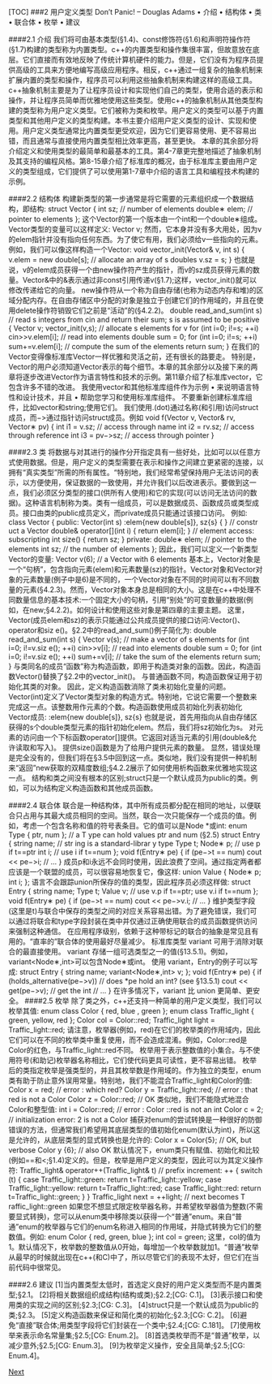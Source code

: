 [TOC]
###2 用户定义类型
	Don’t Panic!	– Douglas Adams
    • 介绍
    • 结构体
    • 类
    • 联合体
    • 枚举
    • 建议

####2.1 介绍
	我们将可由基本类型(§1.4)、const修饰符(§1.6)和声明符操作符(§1.7)构建的类型称为内置类型。c++的内置类型和操作集很丰富，但故意放在底层。它们直接而有效地反映了传统计算机硬件的能力。但是，它们没有为程序员提供高级的工具来方便地编写高级应用程序。相反，c++通过一组复杂的抽象机制来扩展内置的类型和操作，程序员可以利用这些抽象机制来构建这样的高级工具。
		c++抽象机制主要是为了让程序员设计和实现他们自己的类型，使用合适的表示和操作，并让程序员简单而优雅地使用这些类型。使用c++的抽象机制从其他类型构建的类型称为用户定义类型。它们被称为类和枚举。用户定义的类型可以基于内置类型和其他用户定义的类型构建。本书主要介绍用户定义类型的设计、实现和使用。用户定义类型通常比内置类型更受欢迎，因为它们更容易使用、更不容易出错，而且通常与直接使用内置类型相比效率更高，甚至更快。
        本章的其余部分将介绍定义和使用类型的最简单和最基本的工具。第4-7章更完整地描述了抽象机制及其支持的编程风格。第8-15章介绍了标准库的概况，由于标准库主要由用户定义的类型组成，它们提供了可以使用第1-7章中介绍的语言工具和编程技术构建的示例。

####2.2 结构体
	构建新类型的第一步通常是将它需要的元素组织成一个数据结构，即结构:
    	struct Vector {
        int sz; // number of elements
        double∗ elem; // pointer to elements
        };
    这个Vector的第一个版本由一个int和一个double∗组成。
    	Vector类型的变量可以这样定义:
        	Vector v;
    然而，它本身并没有多大用处，因为v的elem指针并没有指向任何东西。为了使它有用，我们必须给v一些指向的元素。例如，我们可以像这样构造一个Vector:
    	void vector_init(Vector& v, int s)
        {
            v.elem = new double[s]; // allocate an array of s doubles
            v.sz = s;
        }
    也就是说，v的elem成员获得一个由new操作符产生的指针，而v的sz成员获得元素的数量。Vector&中的&表示通过非const引用传递v(§1.7);这样，vector_init()就可以修改传递给它的向量。
		new操作符从一个称为自由存储(也称为动态内存和堆)的区域分配内存。在自由存储区中分配的对象是独立于创建它们的作用域的，并且在使用delete操作符销毁它们之前是“活动”的(§4.2.2)。
        double read_and_sum(int s)
        // read s integers from cin and return their sum; s is assumed to be positive
        {
            Vector v;
            vector_init(v,s); // allocate s elements for v
            for (int i=0; i!=s; ++i)
            	cin>>v.elem[i]; // read into elements
            double sum = 0;
            for (int i=0; i!=s; ++i)
            	sum+=v.elem[i]; // compute the sum of the elements
            return sum;
        }
    在我们的Vector变得像标准库Vector一样优雅和灵活之前，还有很长的路要走。
	特别是，Vector的用户必须知道Vector表示的每个细节。本章的其余部分以及接下来的两章将逐步改进Vector作为语言特性和技术的示例。第11章介绍了标准库vector，它包含许多不错的改进。
    	我使用vector和其他标准库组件作为示例
        • 来说明语言特性和设计技术，并且
        • 帮助您学习和使用标准库组件。
    不要重新创建标准库组件，比如vector和string;使用它们。
	我们使用.(dot)通过名称(和引用)访问struct成员，而−>通过指针访问struct成员。例如
    	void f(Vector v, Vector& rv, Vector∗ pv)
        {
            int i1 = v.sz; // access through name
            int i2 = rv.sz; // access through reference
            int i3 = pv−>sz; // access through pointer
        }

####2.3 类
	将数据与对其进行的操作分开指定具有一些好处，比如可以以任意方式使用数据。但是，用户定义的类型需要在表示和操作之间建立更紧密的连接，以拥有“真实类型”所需的所有属性。“特别地，我们经常希望保持用户无法访问的表示，以方便使用，保证数据的一致使用，并允许我们以后改进表示。要做到这一点，我们必须区分类型的接口(供所有人使用)和它的实现(可以访问无法访问的数据)。这种语言机制称为类。类有一组成员，可以是数据成员、函数成员或类型成员。接口由类的public成员定义，而private成员只能通过该接口访问。
	例如:
    	class Vector {
        public:
            Vector(int s) :elem{new double[s]}, sz{s} { } // constr uct a Vector
            double& operator[](int i) { return elem[i]; } // element access: subscripting
            int size() { return sz; }
        private:
            double∗ elem; // pointer to the elements
            int sz; // the number of elements
        };
    因此，我们可以定义一个新类型Vector的变量:
    	Vector v(6); // a Vector with 6 elements
	基本上，Vector对象是一个“句柄”，包含指向元素(elem)和元素数量(sz)的指针。Vector对象和Vector对象的元素数量(例子中是6)是不同的，一个Vector对象在不同的时间可以有不同数量的元素(§4.2.3)。然而，Vector对象本身总是相同的大小。这是在c++中处理不同数量信息的基本技术:一个固定大小的句柄，引用“别处”的可变数量的数据(例如，在new;§4.2.2)。如何设计和使用这些对象是第四章的主要主题。
    	这里，Vector(成员elem和sz)的表示只能通过公共成员提供的接口访问:Vector()、operator[]()和siz e()。§2.2中的read_and_sum()例子简化为:
        	double read_and_sum(int s)
            {
                Vector v(s); // make a vector of s elements
                for (int i=0; i!=v.siz e(); ++i)
                	cin>>v[i]; // read into elements
                double sum = 0;
                for (int i=0; i!=v.siz e(); ++i)
                	sum+=v[i]; // take the sum of the elements
                return sum;
            }
    与类同名的成员“函数”称为构造函数，即用于构造类对象的函数。因此，构造函数Vector()替换了§2.2中的vector_init()。
	与普通函数不同，构造函数保证用于初始化其类的对象。
	因此，定义构造函数消除了类未初始化变量的问题。
    	Vector(int)定义了Vector类型对象的构造方式。特别地，它说它需要一个整数来完成这一点。该整数用作元素的个数。构造函数使用成员初始化列表初始化Vector成员:
    		:elem{new double[s]}, sz{s}
    也就是说，首先用指向从自由存储区获得的s个double类型元素的指针初始化elem。然后，我们将sz初始化为s。
    	对元素的访问由一个下标函数operator[]提供。它返回对适当元素的引用(double&允许读取和写入)。
        提供size()函数是为了给用户提供元素的数量。
		显然，错误处理是完全没有的，但我们将在§3.5中回到这一点。类似地，我们没有提供一种机制来“返回”new获取的双精度数组;§4.2.2展示了如何使用析构函数来优雅地实现这一点。
		结构和类之间没有根本的区别;struct只是一个默认成员为public的类。例如，可以为结构定义构造函数和其他成员函数。

####2.4 联合体
	联合是一种结构体，其中所有成员都分配在相同的地址，以便联合只占用与其最大成员相同的空间。当然，联合一次只能保存一个成员的值。例如，考虑一个包含名称和值的符号表条目。它的值可以是Node *或int:
		enum Type { ptr, num }; // a T ype can hold values ptr and num (§2.5)
        struct Entry {
            string name; // str ing is a standard-librar y type
            Type t;
            Node∗ p; // use p if t==ptr
            int i; // use i if t==num
        };
        void f(Entry∗ pe)
        {
            if (pe−>t == num)
            	cout << pe−>i;
            // ...
        }
    成员p和i永远不会同时使用，因此浪费了空间。通过指定两者都应该是一个联盟的成员，可以很容易地恢复它，像这样:
    	union Value {
            Node∗ p;
            int i;
        };
    语言不会跟踪union所保存的值的类型，因此程序员必须这样做:
    	struct Entry {
            string name;
            Type t;
            Value v; // use v.p if t==ptr; use v.i if t==num
        };
        void f(Entry∗ pe)
        {
            if (pe−>t == num)
                cout << pe−>v.i;
            // ...
        }
    维护类型字段(这里是t)与联合中保存的类型之间的对应关系容易出错。为了避免错误，我们可以通过将联合和type字段封装在类中并仅通过正确使用联合的成员函数提供访问来强制这种通信。
	在应用程序级别，依赖于这种带标记的联合的抽象是常见且有用的。“直率的”联合体的使用最好尽量减少。
    	标准库类型 variant 可用于消除对联合的最直接使用。 variant 存储一组可选类型之一的值(§13.5.1)。例如， variant<Node∗,int>可以包含Node∗或int。
        使用 variant，Entry的例子可以写成:
        struct Entry {
        	string name;
        	variant<Node∗,int> v;
        };
        void f(Entry∗ pe)
        {
        	if (holds_alternative<int>(pe−>v)) // does *pe hold an int? (see §13.5.1)
        		cout << get<int>(pe−>v); // get the int
        	// ...
        }
    在许多情况下，variant 比 union 更简单、更安全。
####2.5 枚举
	除了类之外，c++还支持一种简单的用户定义类型，我们可以枚举其值:
    	enum class Color { red, blue , green };
        enum class Traffic_light { green, yellow, red };
        Color col = Color::red;
        Traffic_light light = Traffic_light::red;
	请注意，枚举器(例如，red)在它们的枚举类的作用域内，因此它们可以在不同的枚举类中重复使用，而不会造成混淆。例如，Color::red是Color的红色，与Traffic_light::red不同。
    	枚举用于表示整数值的小集合。与不使用符号(和助记)枚举器名称相比，它们使代码更具可读性，更不容易出错。
        枚举后的类指定枚举是强类型的，并且其枚举数是作用域的。作为独立的类型，enum类有助于防止意外误用常量。特别地，我们不能混合Traffic_light和Color的值:
        	Color x = red; // error : which red?
            Color y = Traffic_light::red; // error : that red is not a Color
            Color z = Color::red; // OK
    类似地，我们不能隐式地混合Color和整型值:
        int i = Color::red; // error : Color ::red is not an int
		Color c = 2; // initialization error: 2 is not a Color
    捕获对enum的尝试转换是一种很好的防御错误的方法，但通常我们希望用其底层类型的值初始化enum(默认为int)，所以这是允许的，从底层类型的显式转换也是允许的:
		Color x = Color{5}; // OK, but verbose
        Color y {6}; // also OK
    默认情况下，enum类只有赋值、初始化和比较(例如==和<;§1.4)定义的。但是，枚举是用户定义的类型，因此可以为其定义操作符:
    	Traffic_light& operator++(Traffic_light& t) // prefix increment: ++
        {
            switch (t)
            {
                case Traffic_light::green: 		return t=Traffic_light::yellow;
                case Traffic_light::yellow: 	   return t=Traffic_light::red;
                case Traffic_light::red: 		  return t=Traffic_light::green;
            }
        }
        Traffic_light next = ++light; // next becomes T raffic_light::green
    如果您不想显式限定枚举器名称，并希望枚举器值为整数(不需要显式转换)，您可以从enum类中移除类以获得一个“普通”enum。来自“普通”enum的枚举器与它们的enum名称进入相同的作用域，并隐式转换为它们的整数值。例如:
    	enum Color { red, green, blue };
    	int col = green;
    这里，col的值为1。默认情况下，枚举数的整数值从0开始，每增加一个枚举数就加1。“普通”枚举从最早的时候就出现在c++(和C)中了，所以尽管它们的表现不太好，但它们在当前代码中很常见。

####2.6 建议
	[1]当内置类型太低时，首选定义良好的用户定义类型而不是内置类型;§2.1。
    [2]将相关数据组织成结构(结构或类);§2.2;[CG: C.1]。
    [3]表示接口和使用类的实现之间的区别;§2.3;[CG: C.3]。
    [4]struct只是一个默认成员为public的类;§2.3。
    [5]定义构造函数来保证和简化类的初始化;§2.3;[CG: C.2]。
    [6]避免“直接”联合体;用类型字段将它们封装在一个类中;§2.4;[CG: C.181]。
    [7]使用枚举来表示命名常量集;§2.5;[CG: Enum.2]。
    [8]首选类枚举而不是“普通”枚举，以减少意外;§2.5;[CG: Enum.3]。
    [9]为枚举定义操作，安全且简单;§2.5;[CG: Enum.4]。

[Next](study/computer/notebooks/A-Tour-of-C++/3.md)